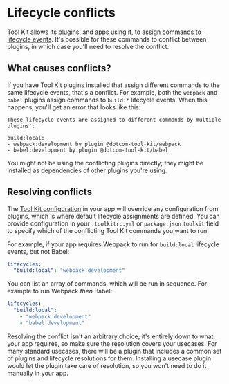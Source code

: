 # Lifecycle conflicts

Tool Kit allows its plugins, and apps using it, to [assign commands to lifecycle events](../readme.md#lifecycle). It's possible for these commands to conflict between plugins, in which case you'll need to resolve the conflict.

## What causes conflicts?

If you have Tool Kit plugins installed that assign different commands to the same lifecycle events, that's a conflict. For example, both the `webpack` and `babel` plugins assign commands to `build:*` lifecycle events. When this happens, you'll get an error that looks like this:

```
These lifecycle events are assigned to different commands by multiple plugins':

build:local:
- webpack:development by plugin @dotcom-tool-kit/webpack
- babel:development by plugin @dotcom-tool-kit/babel
```

You might not be using the conflicting plugins directly; they might be installed as dependencies of other plugins you're using.

## Resolving conflicts

The [Tool Kit configuration](../readme.md#configuration) in your app will override any configuration from plugins, which is where default lifecycle assignments are defined. You can provide configuration in your `.toolkitrc.yml` or `package.json` `toolkit` field to specify which of the conflicting Tool Kit commands you want to run.

For example, if your app requires Webpack to run for `build:local` lifecycle events, but not Babel:

```yaml
lifecycles:
  "build:local": "webpack:development"
```

You can list an array of commands, which will be run in sequence. For example to run Webpack _then_ Babel:

```yaml
lifecycles:
  "build:local":
    - "webpack:development"
    - "babel:development"
```

Resolving the conflict isn't an arbitrary choice; it's entirely down to what your app requires, so make sure the resolution covers your usecases. For many standard usecases, there will be a plugin that includes a common set of plugins and lifecycle resolutions for them. Installing a usecase plugin would let the plugin take care of resolution, so you won't need to do it manually in your app.
